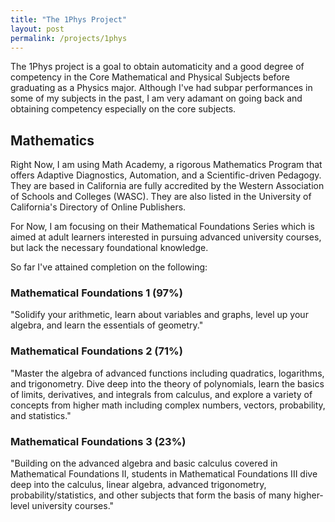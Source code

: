 ```yaml
---
title: "The 1Phys Project"
layout: post
permalink: /projects/1phys
---
```

The 1Phys project is a goal to obtain automaticity and a good degree of competency in the Core Mathematical and Physical Subjects before graduating as a Physics major. Although I've had subpar performances in some of my subjects in the past, I am very adamant on going back and obtaining competency especially on the core subjects.

## Mathematics
Right Now, I am using Math Academy, a rigorous Mathematics Program that offers Adaptive Diagnostics, Automation, and a Scientific-driven Pedagogy. They are based in California are fully accredited by the Western Association of Schools and Colleges (WASC). They are also listed in the University of California's Directory of Online Publishers.

For Now, I am focusing on their Mathematical Foundations Series which is aimed at adult learners interested in pursuing advanced university courses, but lack the necessary foundational knowledge.

So far I've attained completion on the following:
### Mathematical Foundations 1 (97%)
 "Solidify your arithmetic, learn about variables and graphs, level up your algebra, and learn the essentials of geometry."

### Mathematical Foundations 2 (71%)
 "Master the algebra of advanced functions including quadratics, logarithms, and trigonometry. Dive deep into the theory of polynomials, learn the basics of limits, derivatives, and integrals from calculus, and explore a variety of concepts from higher math including complex numbers, vectors, probability, and statistics."

### Mathematical Foundations 3 (23%)
"Building on the advanced algebra and basic calculus covered in Mathematical Foundations II, students in Mathematical Foundations III dive deep into the calculus, linear algebra, advanced trigonometry, probability/statistics, and other subjects that form the basis of many higher-level university courses."
